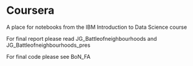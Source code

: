 # Coursera
A place for notebooks from the IBM Introduction to Data Science course

For final report please read JG_Battleofneighbourhoods and JG_Battleofneighbourhoods_pres

For final code please see BoN_FA
